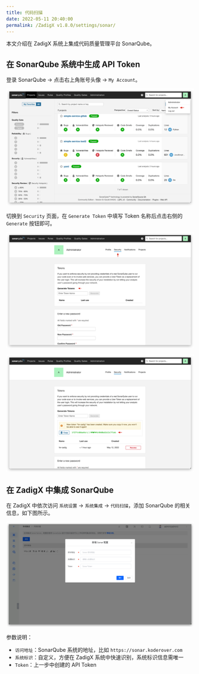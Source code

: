 ```yaml
---
title: 代码扫描
date: 2022-05-11 20:40:00
permalink: /ZadigX v1.8.0/settings/sonar/
---
```


本文介绍在 ZadigX 系统上集成代码质量管理平台 SonarQube。

## 在 SonarQube 系统中生成 API Token

登录 SonarQube -> 点击右上角账号头像 -> `My Account`。

![sonar](../../../_images/sonar_1.png)

切换到 `Security` 页面，在 `Generate Token` 中填写 Token 名称后点击右侧的 `Generate` 按钮即可。

![sonar](../../../_images/sonar_2.png)

![sonar](../../../_images/sonar_3.png)

## 在 ZadigX 中集成 SonarQube

在 ZadigX 中依次访问 `系统设置` ->  `系统集成` -> `代码扫描`，添加 SonarQube 的相关信息，如下图所示。

![sonar](../../../_images/sonar_4.png)

参数说明：

- `访问地址`：SonarQube 系统的地址，比如 `https://sonar.koderover.com`
- `系统标识`：自定义，方便在 ZadigX 系统中快速识别，系统标识信息需唯一
- `Token`：上一步中创建的 API Token
